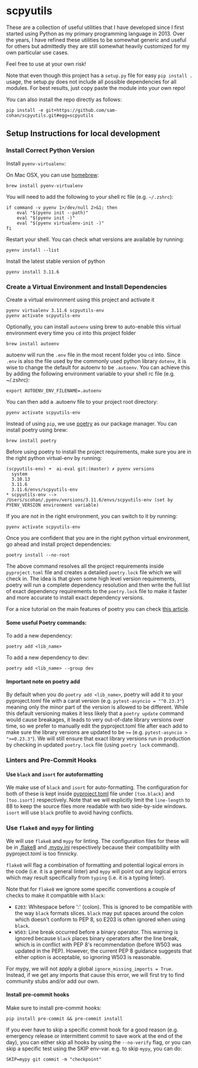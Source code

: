 scpyutils
=========
These are a collection of useful utilities that I have developed since I first started
using Python as my primary programming language in 2013. Over the years, I have refined
these utilities to be somewhat generic and useful for others but admittedly they are
still somewhat heavily customized for my own particular use cases.

Feel free to use at your own risk!

Note that even though this project has a `setup.py` file for easy `pip install .` usage,
the setup.py does not include all possible dependencies for all modules. For best
results, just copy paste the module into your own repo!

You can also install the repo directly as follows:
```
pip install -e git+https://github.com/sam-cohan/scpyutils.git#egg=scpyutils
```


Setup Instructions for local development
----------------------------------------
### Install Correct Python Version
Install `pyenv-virtualenv`:

On Mac OSX, you can use [homebrew](https://brew.sh/):
```
brew install pyenv-virtualenv
```

You will need to add the following to your shell rc file (e.g. `~/.zshrc`):
```
if command -v pyenv 1>/dev/null 2>&1; then
    eval "$(pyenv init --path)"
    eval "$(pyenv init -)"
    eval "$(pyenv virtualenv-init -)"
fi
```

Restart your shell.
You can check what versions are available by running:
```
pyenv install --list
```
Install the latest stable version of python
```
pyenv install 3.11.6
```

### Create a Virtual Environment and Install Dependencies
Create a virtual environment using this project and activate it
```
pyenv virtualenv 3.11.6 scpyutils-env
pyenv activate scpyutils-env
```

Optionally, you can install `autoenv` using brew to auto-enable this virtual environment every time you `cd` into this project folder
```
brew install autoenv
```
autoenv will run the `.env` file in the most recent folder you `cd` into. Since `.env` is also the file used by the commonly used python library `dotenv`, it is wise to change the default for autoenv to be `.autoenv`. You can achieve this by adding the following environment variable to your shell rc file (e.g. ~/.zshrc):
```
export AUTOENV_ENV_FILENAME=.autoenv
```
You can then add a .autoenv file to your project root directory:
```
pyenv activate scpyutils-env
```

Instead of using `pip`, we use [poetry](https://python-poetry.org/docs/) as our package manager. You can install poetry using brew:
```
brew install poetry
```

Before using poetry to install the project requirements, make sure you are in the right python virtual-env by running:
```
(scpyutils-env) ➜  ai-eval git:(master) ✗ pyenv versions
  system
  3.10.13
  3.11.6
  3.11.6/envs/scpyutils-env
* scpyutils-env --> /Users/scohan/.pyenv/versions/3.11.6/envs/scpyutils-env (set by PYENV_VERSION environment variable)
```
If you are not in the right environment, you can switch to it by running:
```
pyenv activate scpyutils-env
```
Once you are confident that you are in the right python virtual environment, go ahead and install project dependencies:
```
poetry install --no-root
```
The above command resolves all the project requirements inside `pyproject.toml` file and creates a detailed `poetry.lock` file which we will check in. The idea is that given some high level version requirements, poetry will run a complete dependency resolution and then write the full list of exact dependency requirements to the `poetry.lock` file to make it faster and more accurate to install exact dependency versions.

For a nice tutorial on the main features of poetry you can check [this article](https://realpython.com/dependency-management-python-poetry/).

#### Some useful Poetry commands:
To add a new dependency:
```
poetry add <lib_name>
```
To add a new dependency to dev:
```
poetry add <lib_name> --group dev
```

#### Important note on poetry add
By default when you do `poetry add <lib_name>`, poetry will add it to your pyproject.toml file with a carat version (e.g. `pytest-asyncio = "^0.23.3"`) meaning only the minor part of the version is allowed to be different. While this default versioning makes it less likely that a `poetry update` command would cause breakages, it leads to very out-of-date library versions over time, so we prefer to manually edit the pyproject.toml file after each add to make sure the library versions are updated to be `>=` (e.g. `pytest-asyncio > ">=0.23.3"`). We will still ensure that exact library versions run in production by checking in updated `poetry.lock` file (using `poetry lock` command).


### Linters and Pre-Commit Hooks
#### Use `black` and `isort` for autoformatting
We make use of `black` and `isort` for auto-formatting. The configuration for both of these is kept inside [pyproject.toml](./pyproject.toml) file under `[too.black]` and `[too.isort]` respectively. Note that we will explicitly limit the `line-length` to 88 to keep the source files more readable with two side-by-side windows. `isort` will use `black` profile to avoid having conflicts.

### Use `flake8` and `mypy` for linting
We will use `flake8` and `mypy` for linting. The configuration files for these will be in [.flake8](./.flake8) and [.mypy.ini](./.mypy.ini) respectively because their compatibility with pyproject.toml is too finnicky.

`flake8` will flag a combination of formatting and potential logical errors in the code (i.e. it is a general linter) and `mypy` will point out any logical errors which may result specifically from `typing` (i.e. it is a typing linter).

Note that for `flake8` we ignore some specific conventions a couple of checks to make it compatible with `black`:
- `E203`: Whitespace before ':' (colon). This is ignored to be compatible with the way `black` formats slices. `black` may put spaces around the colon which doesn't conform to PEP 8, so E203 is often ignored when using `black`.
- `W503`: Line break occurred before a binary operator. This warning is ignored because `black` places binary operators after the line break, which is in conflict with PEP 8's recommendation (before W503 was updated in the PEP). However, the current PEP 8 guidance suggests that either option is acceptable, so ignoring W503 is reasonable.

For mypy, we will not apply a global `ignore_missing_imports = True`. Instead, if we get any imports that cause this error, we will first try to find community stubs and/or add our own.

#### Install pre-commit hooks
Make sure to install pre-commit hooks:
```
pip install pre-commit && pre-commit install
```
If you ever have to skip a specific commit hook for a good reason (e.g. emergency release or intermittent commit to save work at the end of the day), you can either skip all hooks by using the `--no-verify` flag, or you can skip a specific test using the SKIP env-var. e.g. to skip `mypy`, you can do:
```
SKIP=mypy git commit -m "checkpoint"